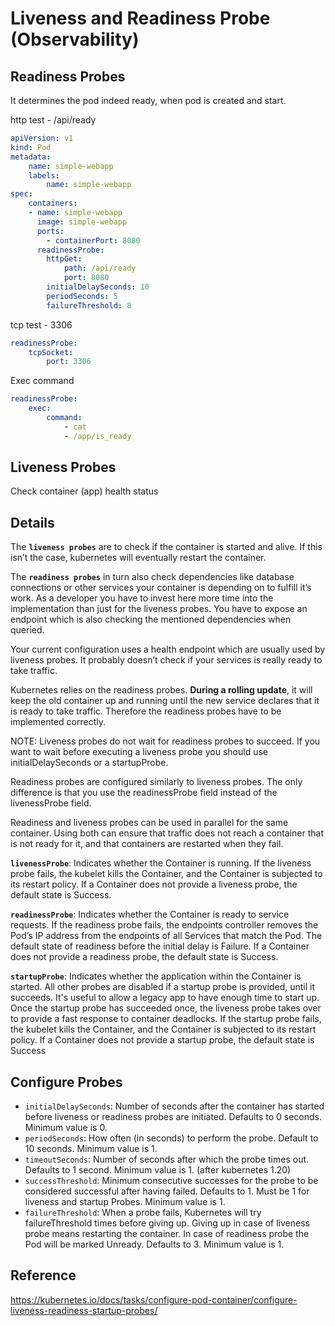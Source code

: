 # Liveness and Readiness Probe (Observability)

## Readiness Probes

It determines the pod indeed ready, when pod is created and start.

http test - /api/ready

```yaml
apiVersion: v1
kind: Pod
metadata:
    name: simple-webapp
    labels:
        name: simple-webapp
spec:
    containers:
    - name: simple-webapp
      image: simple-webapp
      ports:
        - containerPort: 8080
      readinessProbe:
        httpGet:
            path: /api/ready
            port: 8080
        initialDelaySeconds: 10
        periodSeconds: 5
        failureThreshold: 8
```

tcp test - 3306

```yaml
readinessProbe:
    tcpSocket:
        port: 3306
```

Exec command

```yaml
readinessProbe:
    exec:
        command:
            - cat
            - /app/is_ready
```

## Liveness Probes

Check container (app) health status

## Details

The **`liveness probes`** are to check if the container is started and alive. If this isn’t the case, kubernetes will eventually restart the container.

The **`readiness probes`** in turn also check dependencies like database connections or other services your container is depending on to fulfill it’s work. As a developer you have to invest here more time into the implementation than just for the liveness probes. You have to expose an endpoint which is also checking the mentioned dependencies when queried.

Your current configuration uses a health endpoint which are usually used by liveness probes. It probably doesn’t check if your services is really ready to take traffic.

Kubernetes relies on the readiness probes. **During a rolling update**, it will keep the old container up and running until the new service declares that it is ready to take traffic. Therefore the readiness probes have to be implemented correctly.

NOTE: Liveness probes do not wait for readiness probes to succeed. If you want to wait before executing a liveness probe you should use initialDelaySeconds or a startupProbe.

Readiness probes are configured similarly to liveness probes. The only difference is that you use the readinessProbe field instead of the livenessProbe field.

Readiness and liveness probes can be used in parallel for the same container. Using both can ensure that traffic does not reach a container that is not ready for it, and that containers are restarted when they fail.

**`livenessProbe`**: Indicates whether the Container is running. If the liveness probe fails, the kubelet kills the Container, and the Container is subjected to its restart policy. If a Container does not provide a liveness probe, the default state is Success.

**`readinessProbe`**: Indicates whether the Container is ready to service requests. If the readiness probe fails, the endpoints controller removes the Pod’s IP address from the endpoints of all Services that match the Pod. The default state of readiness before the initial delay is Failure. If a Container does not provide a readiness probe, the default state is Success.

**`startupProbe`**: Indicates whether the application within the Container is started. All other probes are disabled if a startup probe is provided, until it succeeds. It's useful to allow a legacy app to have enough time to start up. Once the startup probe has succeeded once, the liveness probe takes over to provide a fast response to container deadlocks. If the startup probe fails, the kubelet kills the Container, and the Container is subjected to its restart policy. If a Container does not provide a startup probe, the default state is Success

## Configure Probes

* `initialDelaySeconds`: Number of seconds after the container has started before liveness or readiness probes are initiated. Defaults to 0 seconds. Minimum value is 0.
* `periodSeconds`: How often (in seconds) to perform the probe. Default to 10 seconds. Minimum value is 1.
* `timeoutSeconds`: Number of seconds after which the probe times out. Defaults to 1 second. Minimum value is 1. (after kubernetes 1.20)
* `successThreshold`: Minimum consecutive successes for the probe to be considered successful after having failed. Defaults to 1. Must be 1 for liveness and startup Probes. Minimum value is 1.
* `failureThreshold`: When a probe fails, Kubernetes will try failureThreshold times before giving up. Giving up in case of liveness probe means restarting the container. In case of readiness probe the Pod will be marked Unready. Defaults to 3. Minimum value is 1.

## Reference

https://kubernetes.io/docs/tasks/configure-pod-container/configure-liveness-readiness-startup-probes/